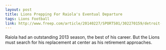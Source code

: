 ```yaml
---
layout: post
title: Lions Prepping For Raiola's Eventual Departure
tags: Lions Football
link: http://www.freep.com/article/20140227/SPORTS01/302270159/detroit-lions-dominic-raiola
---
```


Raiola had an outstanding 2013 season, the best of his career. But the Lions must 
search for his replacement at center as his retirement approaches.
